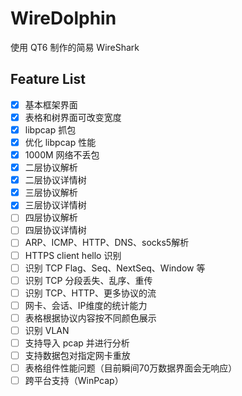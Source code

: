 WireDolphin
======

使用 QT6 制作的简易 WireShark

## Feature List

- [x] 基本框架界面
- [x] 表格和树界面可改变宽度
- [x] libpcap 抓包
- [x] 优化 libpcap 性能
- [x] 1000M 网络不丢包
- [x] 二层协议解析
- [x] 二层协议详情树
- [x] 三层协议解析
- [x] 三层协议详情树
- [ ] 四层协议解析
- [ ] 四层协议详情树
- [ ] ARP、ICMP、HTTP、DNS、socks5解析
- [ ] HTTPS client hello 识别
- [ ] 识别 TCP Flag、Seq、NextSeq、Window 等
- [ ] 识别 TCP 分段丢失、乱序、重传
- [ ] 识别 TCP、HTTP、更多协议的流
- [ ] 网卡、会话、IP维度的统计能力
- [ ] 表格根据协议内容按不同颜色展示
- [ ] 识别 VLAN
- [ ] 支持导入 pcap 并进行分析
- [ ] 支持数据包对指定网卡重放
- [ ] 表格组件性能问题（目前瞬间70万数据界面会无响应）
- [ ] 跨平台支持（WinPcap）
